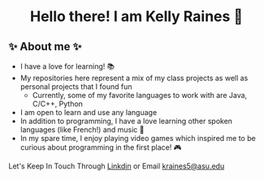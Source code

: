 
# <p align="center"> Hello there! I am Kelly Raines :wave: </p>

## :sparkles: About me :sparkles:

- I have a love for learning! :books:
- My repositories here represent a mix of my class projects as well as personal projects that I found fun
  - Currently, some of my favorite languages to work with are Java, C/C++, Python
- I am open to learn and use any language
- In addition to programming, I have a love learning other spoken languages (like French!) and music :musical_keyboard:
- In my spare time, I enjoy playing video games which inspired me to be curious about programming in the first place! :video_game:

Let's Keep In Touch Through [Linkdin](https://www.linkedin.com/in/kelly-raines/) or Email <kraines5@asu.edu>
